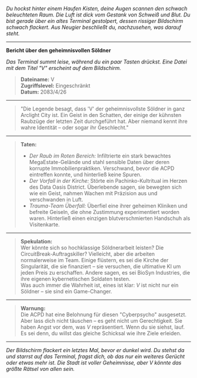 _Du hockst hinter einem Haufen Kisten, deine Augen scannen den schwach beleuchteten Raum. Die Luft ist dick vom Gestank von Schweiß und Blut. Du bist gerade über ein altes Terminal gestolpert, dessen rissiger Bildschirm schwach flackert. Aus Neugier beschließt du, nachzusehen, was darauf steht._

---

**Bericht über den geheimnisvollen Söldner**

_Das Terminal summt leise, während du ein paar Tasten drückst. Eine Datei mit dem Titel "V" erscheint auf dem Bildschirm._

> **Dateiname:** V  
> **Zugriffslevel:** Eingeschränkt  
> **Datum:** 2083/4/26

---

> "Die Legende besagt, dass 'V' der geheimnisvollste Söldner in ganz Arclight City ist. Ein Geist in den Schatten, der einige der kühnsten Raubzüge der letzten Zeit durchgeführt hat. Aber niemand kennt ihre wahre Identität – oder sogar ihr Geschlecht."

---

> **Taten:**
>
> - _Der Raub im Roten Bereich:_ Infiltrierte ein stark bewachtes MegaEstate-Gelände und stahl sensible Daten über deren korrupte Immobilienpraktiken. Verschwand, bevor die ACPD eintreffen konnte, und hinterließ keine Spuren.
> - _Der Vorfall in der Kirche:_ Störte ein Pachinko-Kultritual im Herzen des Data Oasis District. Überlebende sagen, sie bewegten sich wie ein Geist, nahmen Wachen mit Präzision aus und verschwanden in Luft.
> - _Trauma-Team Überfall:_ Überfiel eine ihrer geheimen Kliniken und befreite Geiseln, die ohne Zustimmung experimentiert worden waren. Hinterließ einen einzigen blutverschmierten Handschuh als Visitenkarte.

---

> **Spekulation:**  
> Wer könnte sich so hochklassige Söldnerarbeit leisten? Die CircuitBreak-Auftragskiller? Vielleicht, aber die arbeiten normalerweise im Team. Einige flüstern, es sei die Kirche der Singularität, die sie finanziert – sie versuchen, die ultimative KI um jeden Preis zu erschaffen. Andere sagen, es sei BioSyn Industries, die ihre eigenen kybernetischen Soldaten testen.  
> Was auch immer die Wahrheit ist, eines ist klar: _V_ ist nicht nur ein Söldner – sie sind ein Game-Changer.

---

> **Warnung:**  
> Die ACPD hat eine Belohnung für diesen "Cyberpsycho" ausgesetzt. Aber lass dich nicht täuschen – es geht nicht um Gerechtigkeit. Sie haben Angst vor dem, was _V_ repräsentiert. Wenn du sie siehst, lauf. Es sei denn, du willst das gleiche Schicksal wie ihre Ziele erleiden.

---

*Der Bildschirm flackert ein letztes Mal, bevor er dunkel wird. Du stehst da und starrst auf das Terminal, fragst dich, ob das nur ein weiteres Gerücht oder etwas mehr ist. Die Stadt ist voller Geheimnisse, aber *V* könnte das größte Rätsel von allen sein.*
